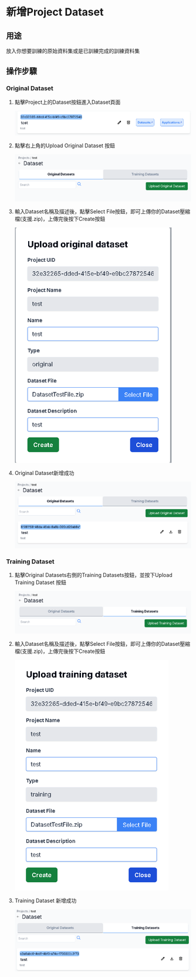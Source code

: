 # 新增Project Dataset

## 用途

放入你想要訓練的原始資料集或是已訓練完成的訓練資料集

## 操作步驟

### Original Dataset

1. 點擊Project上的Dataset按鈕進入Dataset頁面
    
    ![image](images/create_project_dataset/image.png)
    
2. 點擊右上角的Upload Original Dataset 按鈕
    
    ![image1](images/create_project_dataset/image%201.png)
    
3. 輸入Dataset名稱及描述後，點擊Select File按鈕，即可上傳你的Dataset壓縮檔(支援.zip)，上傳完後按下Create按鈕
    
    ![image2](images/create_project_dataset/image%202.png)
    
4. Original Dataset新增成功
    
    ![image3](images/create_project_dataset/image%203.png)
    

### Training Dataset

1. 點擊Original Datasets右側的Training Datasets按鈕，並按下Upload Training Dataset 按鈕
    
    ![image4](images/create_project_dataset/image%204.png)
    
2. 輸入Dataset名稱及描述後，點擊Select File按鈕，即可上傳你的Dataset壓縮檔(支援.zip)，上傳完後按下Create按鈕
    
    ![image5](images/create_project_dataset/image%205.png)
    
3. Training Dataset 新增成功
    
    ![image6](images/create_project_dataset/image%206.png)